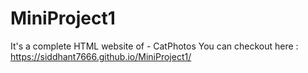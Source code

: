 # MiniProject1
It's a complete HTML website of - CatPhotos
You can checkout here : https://siddhant7666.github.io/MiniProject1/

